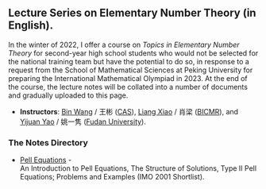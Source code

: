 ## Lecture Series on Elementary Number Theory (in English).

In the winter of 2022, I offer a course on _Topics in Elementary Number Theory_ for second-year high school students who would not be selected for the national training team but have the potential to do so, in response to a request from the School of Mathematical Sciences at Peking University for preparing the International Mathematical Olympiad in 2023. At the end of the course, the lecture notes will be collated into a number of documents and gradually uploaded to this page.

- **Instructors**: [Bin Wang](http://sourcedb.amss.cas.cn/zw/zjrck/fyjy/201710/t20171026_4878461.html) / 王彬 ([CAS](http://www.amss.cas.cn)), [Liang Xiao](https://bicmr.pku.edu.cn/~lxiao/index.htm) / 肖梁 ([BICMR](https://bicmr.pku.edu.cn)), and [Yijuan Yao](https://math.fudan.edu.cn/fa/00/c30607a326144/page.htm) / 姚一隽 ([Fudan University](https://math.fudan.edu.cn/main.htm)).

### The Notes Directory

- [Pell Equations](././ent39.pdf) - <br/>
  An Introduction to Pell Equations, The Structure of Solutions, Type II Pell Equations; Problems and Examples (IMO 2001 Shortlist).
